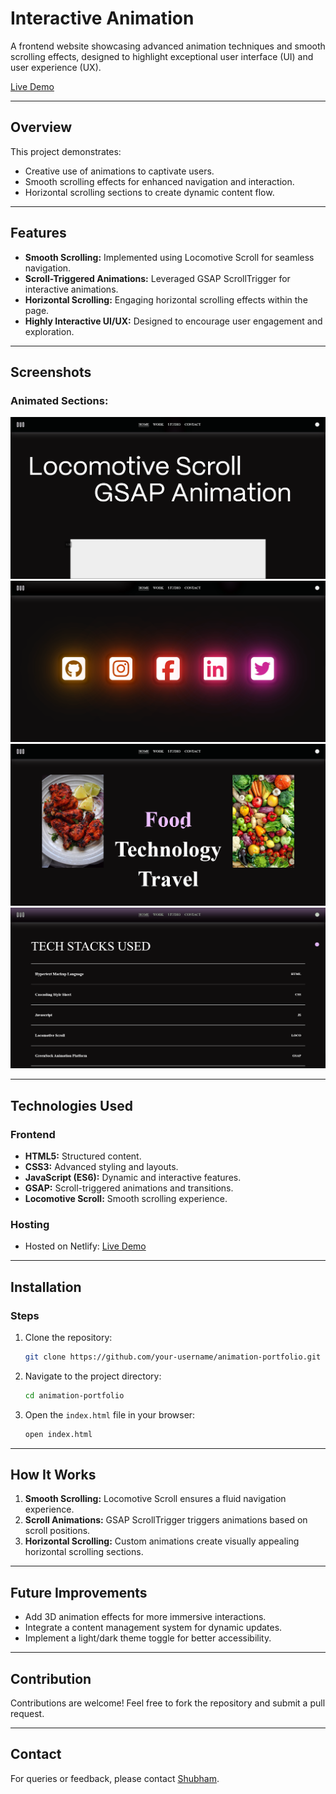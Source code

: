 # Interactive Animation

A frontend website showcasing advanced animation techniques and smooth scrolling effects, designed to highlight exceptional user interface (UI) and user experience (UX).

[Live Demo](https://locomotive-gsap.netlify.app/)

---

## Overview
This project demonstrates:
- Creative use of animations to captivate users.
- Smooth scrolling effects for enhanced navigation and interaction.
- Horizontal scrolling sections to create dynamic content flow.

---

## Features
- **Smooth Scrolling:** Implemented using Locomotive Scroll for seamless navigation.
- **Scroll-Triggered Animations:** Leveraged GSAP ScrollTrigger for interactive animations.
- **Horizontal Scrolling:** Engaging horizontal scrolling effects within the page.
- **Highly Interactive UI/UX:** Designed to encourage user engagement and exploration.

---

## Screenshots
### Animated Sections:
![Screenshot 1](./Screenshots/ss1.png)
![Screenshot 2](./Screenshots/ss2.png)
![Screenshot 3](./Screenshots/ss3.png)
![Screenshot 4](./Screenshots/ss4.png)

---

## Technologies Used

### Frontend
- **HTML5:** Structured content.
- **CSS3:** Advanced styling and layouts.
- **JavaScript (ES6):** Dynamic and interactive features.
- **GSAP:** Scroll-triggered animations and transitions.
- **Locomotive Scroll:** Smooth scrolling experience.

### Hosting
- Hosted on Netlify: [Live Demo](https://locomotive-gsap.netlify.app/)

---

## Installation

### Steps
1. Clone the repository:
   ```bash
   git clone https://github.com/your-username/animation-portfolio.git
   ```

2. Navigate to the project directory:
   ```bash
   cd animation-portfolio
   ```

3. Open the `index.html` file in your browser:
   ```bash
   open index.html
   ```

---

## How It Works
1. **Smooth Scrolling:** Locomotive Scroll ensures a fluid navigation experience.
2. **Scroll Animations:** GSAP ScrollTrigger triggers animations based on scroll positions.
3. **Horizontal Scrolling:** Custom animations create visually appealing horizontal scrolling sections.

---

## Future Improvements
- Add 3D animation effects for more immersive interactions.
- Integrate a content management system for dynamic updates.
- Implement a light/dark theme toggle for better accessibility.

---

## Contribution
Contributions are welcome! Feel free to fork the repository and submit a pull request.

---

## Contact
For queries or feedback, please contact [Shubham](mailto:shubhamjaishu@gmail.com).
